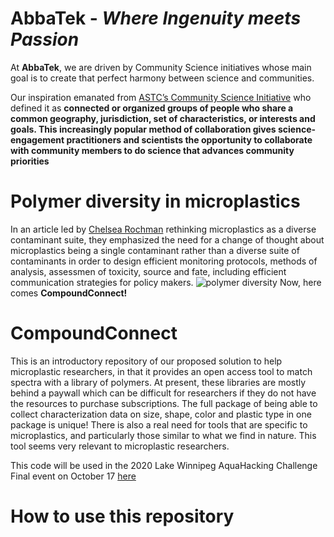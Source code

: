 # AbbaTek - *Where Ingenuity meets Passion*
At **AbbaTek**, we are driven by Community Science initiatives whose main goal is to create that perfect harmony between science and communities. 

Our inspiration emanated from [ASTC’s Community Science Initiative](https://www.astc.org/impact-initiatives/astcs-community-science-initiative/) who defined it as **connected or organized groups of people who share a common geography, jurisdiction, set of characteristics, or interests and goals. This increasingly popular method of collaboration gives science-engagement practitioners and scientists the opportunity to collaborate with community members to do science that advances community priorities** 

# Polymer diversity in microplastics 
In an article led by [Chelsea Rochman](https://doi.org/10.1002/etc.4371) rethinking microplastics as a diverse contaminant suite, they emphasized the need for a change of thought about microplastics being a single contaminant rather than a diverse suite of contaminants in order to design efficient monitoring protocols, methods of analysis, assessmen of toxicity, source and fate, including efficient communication strategies for policy makers. 
![polymer diversity](https://github.com/arreyves/CompoundConnect/tree/master/img/polymer_diversity.png)
Now, here comes **CompoundConnect!** 

# CompoundConnect
This is an introductory repository of our proposed solution to help microplastic researchers, in that it provides an open access tool to match spectra with a library of polymers. At present, these libraries are mostly behind a paywall which can be difficult for researchers if they do not have the resources to purchase subscriptions.
The full package of being able to collect characterization data on size, shape, color and plastic type in one package is unique! There is also a real need for tools that are specific to microplastics, and particularly those similar to what we find in nature. This tool seems very relevant to microplastic researchers.

This code will be used in the 2020 Lake Winnipeg AquaHacking Challenge Final event on October 17 [here](https://aquahacking.com/en/2020-winnipeg/)

# How to use this repository
